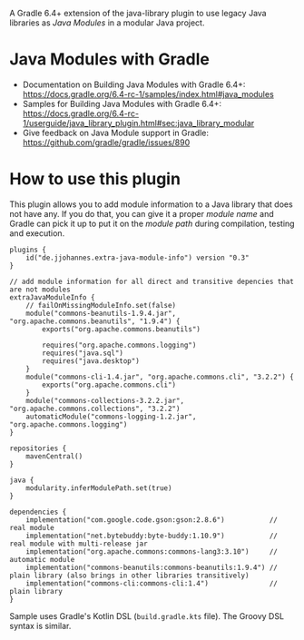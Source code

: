 A Gradle 6.4+ extension of the java-library plugin to use legacy Java libraries as _Java Modules_ in a modular Java project.

# Java Modules with Gradle

- Documentation on Building Java Modules with Gradle 6.4+: 
  https://docs.gradle.org/6.4-rc-1/samples/index.html#java_modules
- Samples for Building Java Modules with Gradle 6.4+: 
  https://docs.gradle.org/6.4-rc-1/userguide/java_library_plugin.html#sec:java_library_modular
- Give feedback on Java Module support in Gradle: 
  https://github.com/gradle/gradle/issues/890

# How to use this plugin

This plugin allows you to add module information to a Java library that does not have any.
If you do that, you can give it a proper _module name_ and Gradle can pick it up to put it on the _module path_ during compilation, testing and execution.

```
plugins {
    id("de.jjohannes.extra-java-module-info") version "0.3"
}

// add module information for all direct and transitive depencies that are not modules
extraJavaModuleInfo {
    // failOnMissingModuleInfo.set(false)
    module("commons-beanutils-1.9.4.jar", "org.apache.commons.beanutils", "1.9.4") {
        exports("org.apache.commons.beanutils")
        
        requires("org.apache.commons.logging")
        requires("java.sql")
        requires("java.desktop")
    }
    module("commons-cli-1.4.jar", "org.apache.commons.cli", "3.2.2") {
        exports("org.apache.commons.cli")
    }
    module("commons-collections-3.2.2.jar", "org.apache.commons.collections", "3.2.2")
    automaticModule("commons-logging-1.2.jar", "org.apache.commons.logging")
}

repositories {
    mavenCentral()
}

java {
    modularity.inferModulePath.set(true)
}

dependencies {
    implementation("com.google.code.gson:gson:2.8.6")           // real module
    implementation("net.bytebuddy:byte-buddy:1.10.9")           // real module with multi-release jar
    implementation("org.apache.commons:commons-lang3:3.10")     // automatic module
    implementation("commons-beanutils:commons-beanutils:1.9.4") // plain library (also brings in other libraries transitively)
    implementation("commons-cli:commons-cli:1.4")               // plain library        
}
```

Sample uses Gradle's Kotlin DSL (`build.gradle.kts` file). The Groovy DSL syntax is similar.
